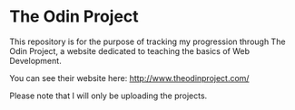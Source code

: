 The Odin Project
================

This repository is for the purpose of tracking my progression through The Odin Project, a website dedicated to teaching the basics of Web Development.

You can see their website here: http://www.theodinproject.com/

Please note that I will only be uploading the projects.